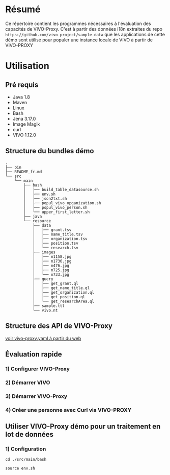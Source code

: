 # Résumé
Ce répertoire contient les programmes nécessaires à l'évaluation des capacités de VIVO-Proxy. C'est à partir des données i18n extraites du repo `https://github.com/vivo-project/sample-data` que les applications de cette démo sont utilisé pour populer une instance locale de VIVO à partir de VIVO-PROXY

# Utilisation

## Pré requis

- Java 1.8
- Maven
- Linux
- Bash
- Jena 3.17.0
- Image Magik
- curl
- VIVO 1.12.0

## Structure du bundles démo

```
.
├── bin
├── README_fr.md
└── src
    └── main
        ├── bash
        │   ├── build_table_datasource.sh
        │   ├── env.sh
        │   ├── json2txt.sh
        │   ├── popul_vivo_opganization.sh
        │   ├── popul_vivo_person.sh
        │   └── upper_first_letter.sh
        ├── java
        └── resource
            ├── data
            │   ├── grant.tsv
            │   ├── name_title.tsv
            │   ├── organization.tsv
            │   ├── position.tsv
            │   └── research.tsv
            ├── images
            │   ├── n1158.jpg
            │   ├── n1736.jpg
            │   ├── n476.jpg
            │   ├── n725.jpg
            │   └── n733.jpg
            ├── query
            │   ├── get_grant.ql
            │   ├── get_name_title.ql
            │   ├── get_organization.ql
            │   ├── get_position.ql
            │   └── get_researchArea.ql
            ├── sample.ttl
            └── vivo.nt
```
## Structure des API de VIVO-Proxy
 [voir vivo-proxy.yaml à partir du web](https://editor.swagger.io/?url=https://raw.githubusercontent.com/vivo-community/VIVO-PROXY/main/bundles/ca.uqam.tool.vivo-proxy/api/vivo-proxy.yaml) 

## Évaluation rapide

### 1) Configurer VIVO-Proxy

### 2) Démarrer VIVO

### 3) Démarrer VIVO-Proxy

### 4) Créer une personne avec Curl via VIVO-PROXY

## Utiliser VIVO-Proxy démo pour un traitement en lot de données

### 1) Configuration

`cd ./src/main/bash`

`source env.sh`
